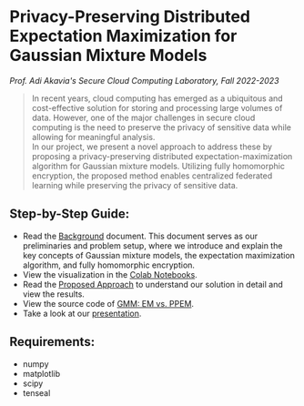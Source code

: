 # Privacy-Preserving Distributed Expectation Maximization for Gaussian Mixture Models  
*Prof. Adi Akavia's Secure Cloud Computing Laboratory, Fall 2022-2023*  
  
  
> In recent years, cloud computing has emerged as a ubiquitous and cost-effective solution for storing and processing large volumes of data. However, one of the major challenges in secure cloud computing is the need to preserve the privacy of sensitive data while allowing for meaningful analysis.  
In our project, we present a novel approach to address these by proposing a privacy-preserving distributed expectation-maximization algorithm for Gaussian mixture models. Utilizing fully homomorphic encryption, the proposed method enables centralized federated learning while preserving the privacy of sensitive data.  
  
  
## Step-by-Step Guide:  
- Read the [Background](Background.md) document. This document serves as our preliminaries and problem setup, where we introduce and explain the key concepts of Gaussian mixture models, the expectation maximization algorithm, and fully homomorphic encryption.  
- View the visualization in the [Colab Notebooks](Notebooks).  
- Read the [Proposed Approach](Proposed_Approach.md) to understand our solution in detail and view the results.  
- View the source code of [GMM: EM vs. PPEM](GMM_EM_vs_PPEM.ipynb).  
- Take a look at our [presentation](slides.pdf).  



## Requirements:  
- numpy
- matplotlib
- scipy
- tenseal  
